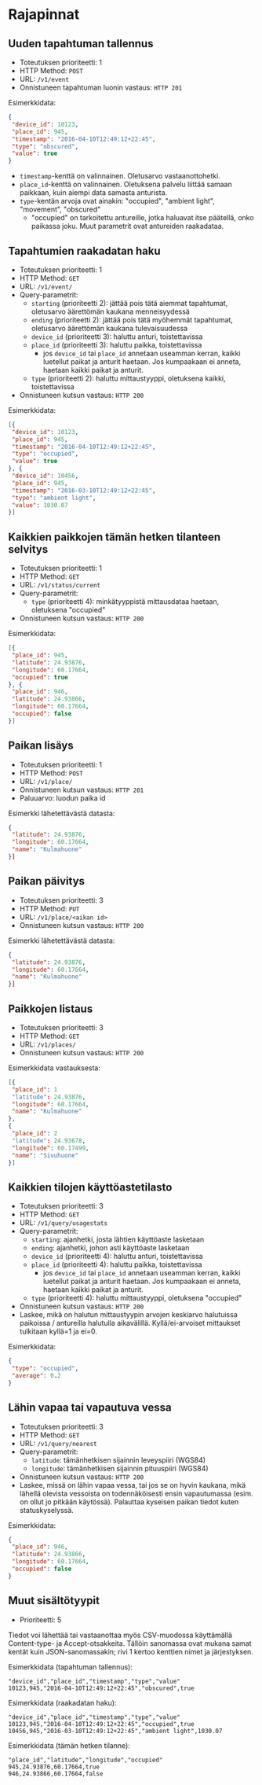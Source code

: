 # Rajapinnat

## Uuden tapahtuman tallennus

* Toteutuksen prioriteetti: 1
* HTTP Method: `POST`
* URL: `/v1/event`
* Onnistuneen tapahtuman luonin vastaus: `HTTP 201`

Esimerkkidata:
```JSON
{
 "device_id": 10123,
 "place_id": 945,
 "timestamp": "2016-04-10T12:49:12+22:45",
 "type": "obscured",
 "value": true
}
```

* `timestamp`-kenttä on valinnainen.  Oletusarvo vastaanottohetki.
* `place_id`-kenttä on valinnainen.  Oletuksena palvelu liittää samaan
  paikkaan, kuin aiempi data samasta anturista.
* `type`-kentän arvoja ovat ainakin: "occupied", "ambient light",
  "movement", "obscured"
  * "occupied" on tarkoitettu antureille, jotka haluavat itse päätellä,
    onko paikassa joku.  Muut parametrit ovat antureiden raakadataa.

## Tapahtumien raakadatan haku

* Toteutuksen prioriteetti: 1
* HTTP Method: `GET`
* URL: `/v1/event/`
* Query-parametrit:
  * `starting` (prioriteetti 2): jättää pois tätä aiemmat tapahtumat,
    oletusarvo äärettömän kaukana menneisyydessä
  * `ending` (prioriteetti 2): jättää pois tätä myöhemmät tapahtumat,
    oletusarvo äärettömän kaukana tulevaisuudessa
  * `device_id` (prioriteetti 3): haluttu anturi, toistettavissa
  * `place_id` (prioriteetti 3): haluttu paikka, toistettavissa
    * jos `device_id` tai `place_id` annetaan useamman kerran, kaikki
      luetellut paikat ja anturit haetaan.  Jos kumpaakaan ei anneta,
      haetaan kaikki paikat ja anturit.
  * `type` (prioriteetti 2): haluttu mittaustyyppi, oletuksena kaikki,
    toistettavissa
* Onnistuneen kutsun vastaus: `HTTP 200`

Esimerkkidata:
```JSON
[{
 "device_id": 10123,
 "place_id": 945,
 "timestamp": "2016-04-10T12:49:12+22:45",
 "type": "occupied",
 "value": true
}, {
 "device_id": 10456,
 "place_id": 945,
 "timestamp": "2016-03-10T12:49:12+22:45",
 "type": "ambient light",
 "value": 1030.07
}]
```

## Kaikkien paikkojen tämän hetken tilanteen selvitys

* Toteutuksen prioriteetti: 1
* HTTP Method: `GET`
* URL: `/v1/status/current`
* Query-parametrit:
  * `type` (prioriteetti 4): minkätyyppistä mittausdataa haetaan,
    oletuksena "occupied"
* Onnistuneen kutsun vastaus: `HTTP 200`

Esimerkkidata:
```JSON
[{
 "place_id": 945,
 "latitude": 24.93876,
 "longitude": 60.17664,
 "occupied": true
}, {
 "place_id": 946,
 "latitude": 24.93866,
 "longitude": 60.17664,
 "occupied": false
}]
```

## Paikan lisäys

* Toteutuksen prioriteetti: 1
* HTTP Method: `POST`
* URL: `/v1/place/`
* Onnistuneen kutsun vastaus: `HTTP 201`
* Paluuarvo: luodun paika id

Esimerkki lähetettävästä datasta:
```JSON
{
 "latitude": 24.93876,
 "longitude": 60.17664,
 "name": "Kulmahuone"
}]
```

## Paikan päivitys

* Toteutuksen prioriteetti: 3
* HTTP Method: `PUT`
* URL: `/v1/place/<aikan id>`
* Onnistuneen kutsun vastaus: `HTTP 200`

Esimerkki lähetettävästä datasta:
```JSON
{
 "latitude": 24.93876,
 "longitude": 60.17664,
 "name": "Kulmahuone"
}]
```

## Paikkojen listaus

* Toteutuksen prioriteetti: 3
* HTTP Method: `GET`
* URL: `/v1/places/`
* Onnistuneen kutsun vastaus: `HTTP 200`

Esimerkkidata vastauksesta:
```JSON
[{
 "place_id": 1
 "latitude": 24.93876,
 "longitude": 60.17664,
 "name": "Kulmahuone"
},
{
 "place_id": 2
 "latitude": 24.93678,
 "longitude": 60.17499,
 "name": "Sivuhuone"
}]
```

## Kaikkien tilojen käyttöastetilasto

* Toteutuksen prioriteetti: 3
* HTTP Method:  `GET`
* URL: `/v1/query/usagestats`
* Query-parametrit:
  * `starting`: ajanhetki, josta lähtien käyttöaste lasketaan
  * `ending`: ajanhetki, johon asti käyttöaste lasketaan
  * `device_id` (prioriteetti 4): haluttu anturi, toistettavissa
  * `place_id` (prioriteetti 4): haluttu paikka, toistettavissa
    * jos `device_id` tai `place_id` annetaan useamman kerran, kaikki
      luetellut paikat ja anturit haetaan.  Jos kumpaakaan ei anneta,
      haetaan kaikki paikat ja anturit.
  * `type` (prioriteetti 4): haluttu mittaustyyppi, oletuksena "occupied"
* Onnistuneen kutsun vastaus: `HTTP 200`
* Laskee, mikä on halutun mittaustyypin arvojen keskiarvo halutuissa
  paikoissa / antureilla halutulla aikavälillä.  Kyllä/ei-arvoiset
  mittaukset tulkitaan kyllä=1 ja ei=0.

Esimerkkidata:
```JSON
{
 "type": "occupied",
 "average": 0.2
}
```

## Lähin vapaa tai vapautuva vessa

* Toteutuksen prioriteetti: 3
* HTTP Method: `GET`
* URL: `/v1/query/nearest`
* Query-parametrit:
  * `latitude`: tämänhetkisen sijainnin leveyspiiri (WGS84)
  * `longitude`: tämänhetkisen sijainnin pituuspiiri (WGS84)
* Onnistuneen kutsun vastaus: `HTTP 200`
* Laskee, missä on lähin vapaa vessa, tai jos se on hyvin kaukana, mikä
  lähellä olevista vessoista on todennäköisesti ensin vapautumassa
  (esim. on ollut jo pitkään käytössä).  Palauttaa kyseisen paikan
  tiedot kuten statuskyselyssä.

Esimerkkidata:
```JSON
{
 "place_id": 946,
 "latitude": 24.93866,
 "longitude": 60.17664,
 "occupied": false
}
```

## Muut sisältötyypit

* Prioriteetti: 5

Tiedot voi lähettää tai vastaanottaa myös CSV-muodossa käyttämällä
Content-type- ja Accept-otsakkeita.  Tällöin sanomassa ovat mukana samat
kentät kuin JSON-sanomassakin; rivi 1 kertoo kenttien nimet ja
järjestyksen.

Esimerkkidata (tapahtuman tallennus):
```CSV
"device_id","place_id","timestamp","type","value"
10123,945,"2016-04-10T12:49:12+22:45","obscured",true
```

Esimerkkidata (raakadatan haku):
```CSV
"device_id","place_id","timestamp","type","value"
10123,945,"2016-04-10T12:49:12+22:45","occupied",true
10456,945,"2016-03-10T12:49:12+22:45","ambient light",1030.07
```

Esimerkkidata (tämän hetken tilanne):
```CSV
"place_id","latitude","longitude","occupied"
945,24.93876,60.17664,true
946,24.93866,60.17664,false
```

